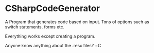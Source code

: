 CSharpCodeGenerator
===================

A Program that generates code based on input. Tons of options such as switch statements, forms etc.

Everything works except creating a program. 

Anyone know anything about the .resx files? =C
